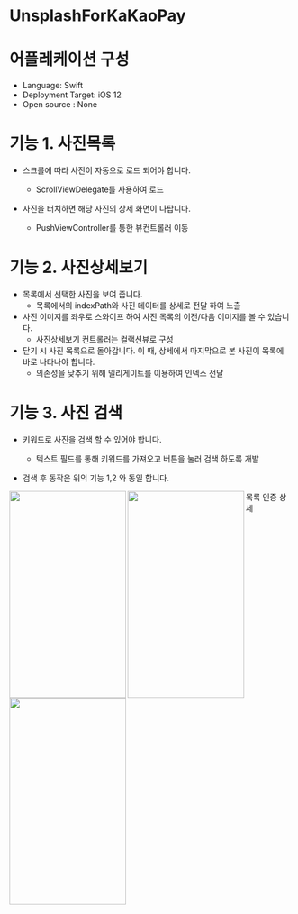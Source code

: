 # UnsplashForKaKaoPay

# 어플레케이션 구성
* Language: Swift
* Deployment Target: iOS 12
* Open source : None

# 기능 1. 사진목록
* 스크롤에 따라 사진이 자동으로 로드 되어야 합니다.
   * ScrollViewDelegate를 사용하여 로드
    
* 사진을 터치하면 해당 사진의 상세 화면이 나탑니다.
   * PushViewController를 통한 뷰컨트롤러 이동

# 기능 2. 사진상세보기
* 목록에서 선택한 사진을 보여 줍니다.
   * 목록에서의 indexPath와 사진 데이터를 상세로 전달 하여 노출
* 사진 이미지를 좌우로 스와이프 하여 사진 목록의 이전/다음 이미지를 볼 수 있습니다.
   * 사진상세보기 컨트롤러는 컬랙션뷰로 구성
* 닫기 시 사진 목록으로 돌아갑니다. 이 때, 상세에서 마지막으로 본 사진이 목록에 바로 나타나야 합니다.
   * 의존성을 낮추기 위해 델리게이트를 이용하여 인덱스 전달
   
# 기능 3. 사진 검색
* 키워드로 사진을 검색 할 수 있어야 합니다.
   * 텍스트 필드를 통해 키워드를 가져오고 버튼을 눌러 검색 하도록 개발
   
* 검색 후 동작은 위의 기능 1,2 와 동일 합니다.

<tr>
  <td>목록<img align = "left" src = "https://github.com/HwangWoonChun/UnsplashForKakaoPay/blob/master/image_1.png" width = "207" height = "367"/></td>
  <td>인증<img align = "left" src = "https://github.com/HwangWoonChun/UnsplashForKakaoPay/blob/master/image_2.png" width = 207 height = 367></td>
  <td>상세<img align = "left" src = "https://github.com/HwangWoonChun/UnsplashForKakaoPay/blob/master/image_3.png" width = 207 height = 367></td>
</tr>
